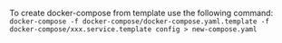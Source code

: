 To create docker-compose from template use the following command:
`docker-compose -f docker-compose/docker-compose.yaml.template -f docker-compose/xxx.service.template config > new-compose.yaml`
